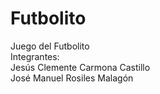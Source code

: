 # Futbolito
Juego del Futbolito  
Integrantes:  
Jesús Clemente Carmona Castillo  
José Manuel Rosiles Malagón
